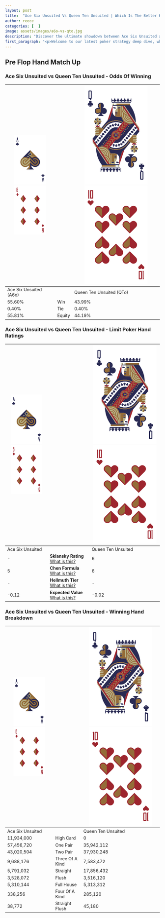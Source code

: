 ```yaml
---
layout: post
title:  "Ace Six Unsuited Vs Queen Ten Unsuited | Which Is The Better Hand In Poker? A Complete Guide"
author: reece
categories: [  ]
image: assets/images/a6o-vs-qto.jpg
description: "Discover the ultimate showdown between Ace Six Unsuited and Queen Ten Unsuited in poker! Uncover the odds, strategies, and scenarios where one hand triumphs over the other. Get ready to up your poker game with this thrilling analysis."
first_paragraph: "<p>Welcome to our latest poker strategy deep dive, where we're pitting two distinct hands against each other in a high-stakes showdown: Ace Six Unsuited vs Queen Ten Unsuited.</p><p>In the dynamic world of poker, every decision counts, and knowing which hand holds the upper hand is key to your success at the table.</p><p>In this article, we'll dissect these two hands, explore the scenarios where one dominates the other, and equip you with the knowledge to make strategic choices that can tip the odds in your favor.</p><p>Get ready to unravel the intriguing dynamics of these poker hands and elevate your game to new heights.</p>"
---
```




[comment]: # (sp0)

## Pre Flop Hand Match Up

<div class="table hand-ratings" markdown="1"> 



### Ace Six Unsuited vs Queen Ten Unsuited - Odds Of Winning


    
| ![image info](assets/images/hand1/A.png) ![image info](assets/images/hand1/6o.png) |  | ![image info](assets/images/hand2/Q.png) ![image info](assets/images/hand2/To.png) |
| -------- | -------- | -------- |
| Ace Six Unsuited (A6o) |  | Queen Ten Unsuited (QTo) |
| 55.60% | Win | 43.99% |
| 0.40% | Tie | 0.40% |
| 55.81% | Equity | 44.19% |




[comment]: # (sp1)



### Ace Six Unsuited vs Queen Ten Unsuited - Limit Poker Hand Ratings


    
| ![image info](assets/images/hand1/A.png) ![image info](assets/images/hand1/6o.png) |  | ![image info](assets/images/hand2/Q.png) ![image info](assets/images/hand2/To.png) |
| -------- | -------- | -------- |
| Ace Six Unsuited |  | Queen Ten Unsuited |
| - | **Sklansky Rating** [What is this?](/sklansky-rating-explained) | 6 |
| 5 | **Chen Formula** [What is this?](/chen-formula-explained) | 6 |
| - | **Hellmuth Tier** [What is this?](/Hellmuth-tier-explained) | - |
| -0.12 | **Expected Value** [What is this?](/expected-value-explained) | -0.02 |




[comment]: # (sp2)



### Ace Six Unsuited vs Queen Ten Unsuited - Winning Hand Breakdown


    
| ![image info](assets/images/hand1/A.png) ![image info](assets/images/hand1/6o.png) |  | ![image info](assets/images/hand2/Q.png) ![image info](assets/images/hand2/To.png) |
| -------- | -------- | -------- |
| Ace Six Unsuited |  | Queen Ten Unsuited |
| 11,934,000 | High Card | 0 |
| 57,456,720 | One Pair | 35,942,112 |
| 43,020,504 | Two Pair | 37,930,248 |
| 9,688,176 | Three Of A Kind | 7,583,472 |
| 5,791,032 | Straight | 17,856,432 |
| 3,528,072 | Flush | 3,516,120 |
| 5,310,144 | Full House | 5,313,312 |
| 338,256 | Four Of A Kind | 285,120 |
| 38,772 | Straight Flush | 45,180 |




[comment]: # (sp3)



</div>

[comment]: # (sp4)



[comment]: # (sp5)

